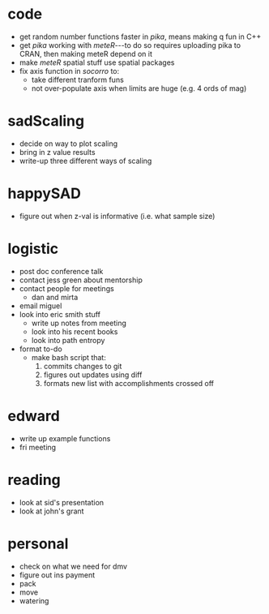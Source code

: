 # code

- get random number functions faster in *pika*, means making q fun in C++
- get *pika* working with *meteR*---to do so requires uploading pika to CRAN, then making meteR depend on it
- make *meteR* spatial stuff use spatial packages
- fix axis function in *socorro* to:
    - take different tranform funs
    - not over-populate axis when limits are huge (e.g. 4 ords of mag)


# sadScaling

- decide on way to plot scaling
- bring in z value results
- write-up three different ways of scaling


# happySAD

- figure out when z-val is informative (i.e. what sample size)


# logistic

- post doc conference talk
- contact jess green about mentorship
- contact people for meetings
    - dan and mirta
- email miguel
- look into eric smith stuff
    - write up notes from meeting
    - look into his recent books
    - look into path entropy
- format to-do
    - make bash script that:
        1. commits changes to git
        2. figures out updates using diff
        3. formats new list with accomplishments crossed off

# edward
- write up example functions
- fri meeting

# reading
- look at sid's presentation
- look at john's grant

# personal
- check on what we need for dmv
- figure out ins payment
- pack
- move
- watering